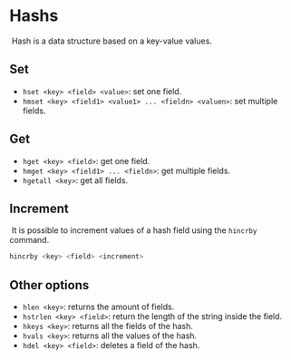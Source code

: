 # Hashs

​	Hash is a data structure based on a key-value values.

## Set

- `hset <key> <field> <value>`: set one field.
- `hmset <key> <field1> <value1> ... <fieldn> <valuen>`: set multiple fields.

## Get

- `hget <key> <field>`: get one field.
- `hmget <key> <field1> ... <fieldn>`: get multiple fields.
- `hgetall <key>`: get all fields.

## Increment

​	It is possible to increment values of a hash field using the `hincrby` command.

```bash
hincrby <key> <field> <increment>
```

## Other options

- `hlen <key>`: returns the amount of fields.
- `hstrlen <key> <field>`: return the length of the string inside the field.
- `hkeys <key>`: returns all the fields of the hash.
- `hvals <key>`: returns all the values of the hash.
- `hdel <key> <field>`: deletes a field of the hash.
